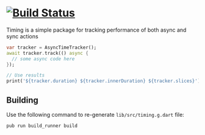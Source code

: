 # [![Build Status](https://github.com/dart-lang/timing/workflows/Dart%20CI/badge.svg)](https://github.com/dart-lang/timing/actions?query=workflow%3A"Dart+CI"+branch%3Amaster)

Timing is a simple package for tracking performance of both async and sync actions

```dart
var tracker = AsyncTimeTracker();
await tracker.track(() async {
  // some async code here
});

// Use results
print('${tracker.duration} ${tracker.innerDuration} ${tracker.slices}');
```


## Building

Use the following command to re-generate `lib/src/timing.g.dart` file:

```bash
pub run build_runner build
```
